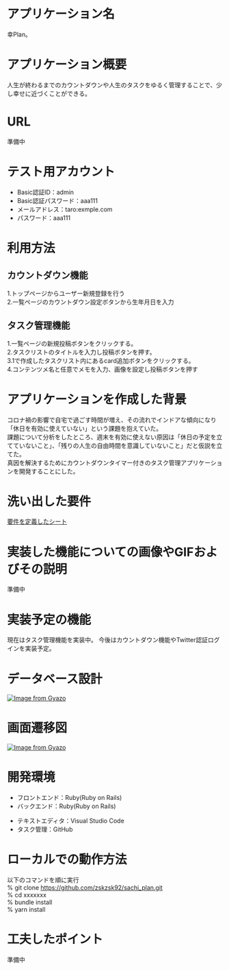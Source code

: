 <!-- # README
## usersテーブル

| Column             | Type   | Options    |
| ------------------ | ------ | ---------- |
| nickname           | string | null: false|
| email              | string | null: false|
| encrypted_password | string | null: false|
### Association
- has_many :task_lists

## task_listsテーブル

| Column     | Type         | Options                       |
| ---------- | ------------ | ----------------------------- |
| title      | string       | null: false                   |
| user       | references   | null: false,foreign_key: true |

### Association
-belongs_to :user
-has_many :cards

## cardテーブル

| Column    | Type       | Options                       |
| --------- | ---------- | ----------------------------- |
| content   | string     | null: false                   |
| memo      | text       |                               |
| task_list | references | null: false,foreign_key: true |

### Association
- belongs_to :task_list -->

# アプリケーション名
幸Plan。
  
# アプリケーション概要
人生が終わるまでのカウントダウンや人生のタスクをゆるく管理することで、少し幸せに近づくことができる。
  
# URL
準備中
<!-- [https://sachi-plan.onrender.com](https://sachi-plan.onrender.com) -->
  
# テスト用アカウント

- Basic認証ID：admin 
- Basic認証パスワード：aaa111
- メールアドレス：taro:exmple.com
- パスワード：aaa111
  
# 利用方法

## カウントダウン機能
1.トップページからユーザー新規登録を行う  
2.一覧ページのカウントダウン設定ボタンから生年月日を入力
  
## タスク管理機能
1.一覧ページの新規投稿ボタンをクリックする。  
2.タスクリストのタイトルを入力し投稿ボタンを押す。  
3.1で作成したタスクリスト内にあるcard追加ボタンをクリックする。  
4.コンテンツメ名と任意でメモを入力、画像を設定し投稿ボタンを押す
  
# アプリケーションを作成した背景
コロナ禍の影響で自宅で過ごす時間が増え、その流れでインドアな傾向になり「休日を有効に使えていない」という課題を抱えていた。  
課題について分析をしたところ、週末を有効に使えない原因は「休日の予定を立てていないこと」、「残りの人生の自由時間を意識していないこと」だと仮説を立てた。  
真因を解決するためにカウントダウンタイマー付きのタスク管理アプリケーションを開発することにした。
  
# 洗い出した要件
[要件を定義したシート](https://docs.google.com/spreadsheets/d/1jJwdiKjbiA8lDfuf4WgLfFH82MoEYy_0r2OSVrFprAM/edit#gid=982722306)
  
# 実装した機能についての画像やGIFおよびその説明
準備中
  
# 実装予定の機能
現在はタスク管理機能を実装中。
今後はカウントダウン機能やTwitter認証ログインを実装予定。
  
# データベース設計
[![Image from Gyazo](https://i.gyazo.com/7bcd11740af008d7b21365512b0f9d21.png)](https://gyazo.com/7bcd11740af008d7b21365512b0f9d21)
  

# 画面遷移図
[![Image from Gyazo](https://i.gyazo.com/658d4b045119c75af707502b20e69c88.png)](https://gyazo.com/658d4b045119c75af707502b20e69c88)
  

# 開発環境
- フロントエンド：Ruby(Ruby on Rails)
- バックエンド：Ruby(Ruby on Rails)
<!-- - インフラ：
- テスト： -->
- テキストエディタ：Visual Studio Code
- タスク管理：GitHub

# ローカルでの動作方法

以下のコマンドを順に実行  
% git clone https://github.com/zskzsk92/sachi_plan.git  
% cd xxxxxxx  
% bundle install  
% yarn install

# 工夫したポイント
準備中